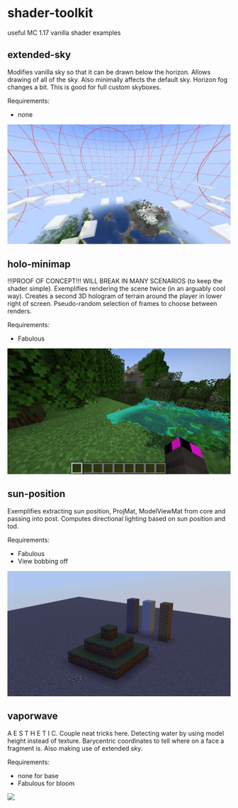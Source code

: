 # shader-toolkit
useful MC 1.17 vanilla shader examples

## extended-sky
Modifies vanilla sky so that it can be drawn below the horizon. Allows drawing of all of the sky. Also minimally affects the default sky. Horizon fog changes a bit. This is good for full custom skyboxes.

Requirements:
- none
<img src="images/extended-sky.png" /> 

## holo-minimap
!!!PROOF OF CONCEPT!!! WILL BREAK IN MANY SCENARIOS (to keep the shader simple).
Exemplifies rendering the scene twice (in an arguably cool way). Creates a second 3D hologram of terrain around the player in lower right of screen. Pseudo-random selection of frames to choose between renders.

Requirements:
- Fabulous
<img src="images/holo-minimap.png" /> 

## sun-position
Exemplifies extracting sun position, ProjMat, ModelViewMat from core and passing into post. Computes directional lighting based on sun position and tod.

Requirements:
- Fabulous
- View bobbing off
<img src="images/sun-position.gif" /> 

## vaporwave
A E S T H E T I C. Couple neat tricks here. Detecting water by using model height instead of texture. Barycentric coordinates to tell where on a face a fragment is. Also making use of extended sky.

Requirements:
- none for base
- Fabulous for bloom
<img src="images/vaporwave.png" /> 
